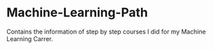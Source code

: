 # Machine-Learning-Path
Contains the information of step by step courses I did for my Machine Learning Carrer.
